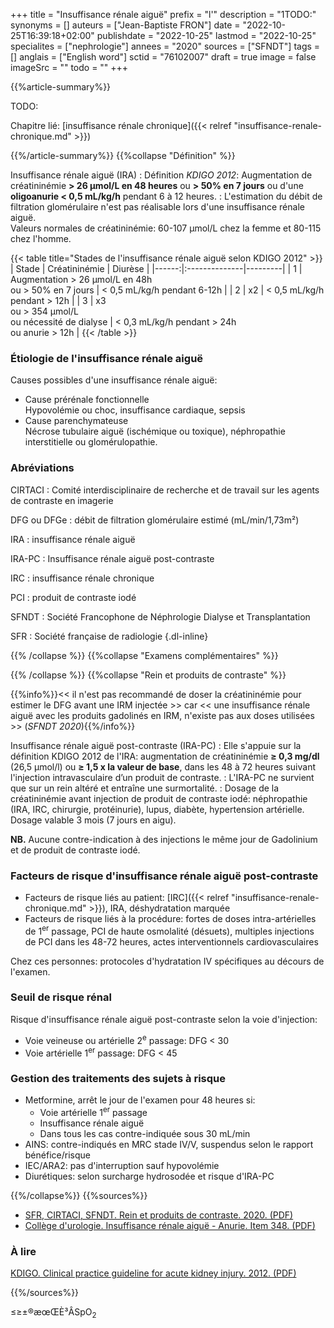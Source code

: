+++
title = "Insuffisance rénale aiguë"
prefix = "l'"
description = "1TODO:"
synonyms = []
auteurs = ["Jean-Baptiste FRON"]
date = "2022-10-25T16:39:18+02:00"
publishdate = "2022-10-25"
lastmod = "2022-10-25"
specialites = ["nephrologie"]
annees = "2020"
sources = ["SFNDT"]
tags = []
anglais = ["English word"]
sctid = "76102007"
draft = true
image = false
imageSrc = ""
todo = ""
+++

{{%article-summary%}}

TODO:

Chapitre lié: [insuffisance rénale chronique]({{< relref "insuffisance-renale-chronique.md" >}})

{{%/article-summary%}}
{{%collapse "Définition" %}}

Insuffisance rénale aiguë (IRA)
: Définition *KDIGO 2012*: Augmentation de créatininémie **> 26 µmol/L en 48 heures** ou **> 50% en 7 jours** ou d'une **oligoanurie < 0,5 mL/kg/h** pendant 6 à 12 heures.
: L'estimation du débit de filtration glomérulaire n'est pas réalisable lors d'une insuffisance rénale aiguë.  
Valeurs normales de créatininémie: 60-107 µmol/L chez la femme et 80-115 chez l'homme.

{{< table title="Stades de l'insuffisance rénale aiguë selon KDIGO 2012" >}}
| Stade | Créatininémie | Diurèse |
|------:|:--------------|---------|
| 1     | Augmentation > 26 µmol/L en 48h<br>ou > 50% en 7 jours | < 0,5 mL/kg/h pendant 6-12h |
| 2     | x2            | < 0,5 mL/kg/h pendant > 12h |
| 3     | x3<br>ou > 354 µmol/L<br>ou nécessité de dialyse | < 0,3 mL/kg/h pendant > 24h<br>ou anurie > 12h |
{{< /table >}}

### Étiologie de l'insuffisance rénale aiguë

Causes possibles d'une insuffisance rénale aiguë:

- Cause prérénale fonctionnelle  
  Hypovolémie ou choc, insuffisance cardiaque, sepsis
- Cause parenchymateuse  
  Nécrose tubulaire aiguë (ischémique ou toxique), néphropathie interstitielle ou glomérulopathie.

### Abréviations

CIRTACI
: Comité interdisciplinaire de recherche et de travail sur les agents de contraste en imagerie

DFG ou DFGe
: débit de filtration glomérulaire estimé (mL/min/1,73m²)

IRA
: insuffisance rénale aiguë

IRA-PC
: Insuffisance rénale aiguë post-contraste

IRC
: insuffisance rénale chronique

PCI
: produit de contraste iodé

SFNDT
: Société Francophone de Néphrologie Dialyse et Transplantation

SFR
: Société française de radiologie
{.dl-inline}

{{% /collapse %}}
{{%collapse "Examens complémentaires" %}}


{{% /collapse %}}
{{%collapse "Rein et produits de contraste" %}}

{{%info%}}<< il n'est pas recommandé de doser la créatininémie pour estimer le DFG avant une IRM injectée >> car << une insuffisance rénale aiguë avec les produits gadolinés en IRM, n'existe pas aux doses utilisées >> (*SFNDT 2020*){{%/info%}}

Insuffisance rénale aiguë post-contraste (IRA-PC)
: Elle s'appuie sur la définition KDIGO 2012 de l'IRA: augmentation de créatininémie **≥ 0,3 mg/dl** (26,5 µmol/l) ou **≥ 1,5 x la valeur de base**, dans les 48 à 72 heures suivant l'injection intravasculaire d’un produit de contraste.
: L'IRA-PC ne survient que sur un rein altéré et entraîne une surmortalité.
: Dosage de la créatininémie avant injection de produit de contraste iodé: néphropathie (IRA, IRC, chirurgie, protéinurie), lupus, diabète, hypertension artérielle. Dosage valable 3 mois (7 jours en aigu).

**NB.** Aucune contre-indication à des injections le même jour de Gadolinium et de produit de contraste iodé.

### Facteurs de risque d'insuffisance rénale aiguë post-contraste

- Facteurs de risque liés au patient: [IRC]({{< relref "insuffisance-renale-chronique.md" >}}), IRA, déshydratation marquée
- Facteurs de risque liés à la procédure: fortes de doses intra-artérielles de 1<sup>er</sup> passage, PCI de haute osmolalité (désuets), multiples injections de PCI dans les 48-72 heures, actes interventionnels cardiovasculaires

Chez ces personnes: protocoles d'hydratation IV spécifiques au décours de l'examen.

### Seuil de risque rénal

Risque d'insuffisance rénale aiguë post-contraste selon la voie d'injection:

- Voie veineuse ou artérielle 2<sup>e</sup> passage: DFG < 30
- Voie artérielle 1<sup>er</sup> passage: DFG < 45

### Gestion des traitements des sujets à risque

- Metformine, arrêt le jour de l'examen pour 48 heures si:
  - Voie artérielle 1<sup>er</sup> passage
  - Insuffisance rénale aiguë
  - Dans tous les cas contre-indiquée sous 30 mL/min
- AINS: contre-indiqués en MRC stade IV/V, suspendus selon le rapport bénéfice/risque
- IEC/ARA2: pas d'interruption sauf hypovolémie
- Diurétiques: selon surcharge hydrosodée et risque d'IRA-PC

{{%/collapse%}}
{{%sources%}}

- [SFR, CIRTACI, SFNDT. Rein et produits de contraste. 2020. (PDF)](https://www.sfndt.org/sites/www.sfndt.org/files/medias/documents/Fiche%20de%20recommandation%20pour%20la%20pratique%20clinique_rein%20et%20produit%20de%20contraste.pdf)
- [Collège d'urologie. Insuffisance rénale aiguë - Anurie. Item 348. (PDF)](https://www.urofrance.org/wp-content/uploads/2021/11/item-348-Insuffisance-renale-aigue.pdf)

### À lire

[KDIGO. Clinical practice guideline for acute kidney injury. 2012. (PDF)](https://kdigo.org/wp-content/uploads/2016/10/KDIGO-2012-AKI-Guideline-English.pdf)

{{%/sources%}}

≤≥±®æœŒÈ³ÂSpO<sub>2</sub>

